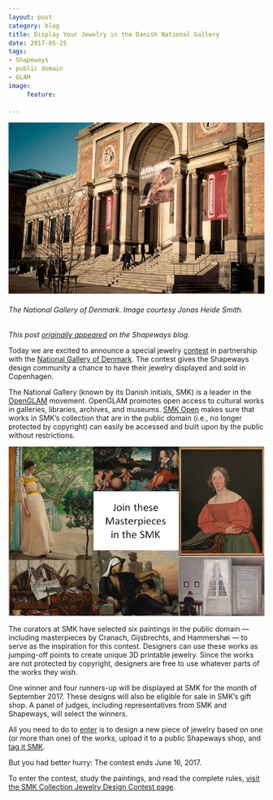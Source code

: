 ```yaml
---
layout: post
category: blog
title: Display Your Jewelry in the Danish National Gallery
date: 2017-05-25
tags:
- Shapeways
- public domain
- GLAM
image:
     feature:

---
```

![SMK Front](/images/smk_front.jpg)
###### The National Gallery of Denmark. Image courtesy Jonas Heide Smith.

*This post [originally appeared](https://www.shapeways.com/blog/archives/31291-display-your-jewelry-in-the-danish-national-gallery.html) on the Shapeways blog.*

Today we are excited to announce a special jewelry [contest](https://www.shapeways.com/contests/smk-open-jewelry) in partnership with the [National Gallery of Denmark](http://www.smk.dk/). The contest gives the Shapeways design community a chance to have their jewelry displayed and sold in Copenhagen.

The National Gallery (known by its Danish initials, SMK) is a leader in the [OpenGLAM](https://openglam.org/) movement. OpenGLAM promotes open access to cultural works in galleries, libraries, archives, and museums. [SMK Open](http://www.smk.dk/en/about-smk/camp00/) makes sure that works in SMK’s collection that are in the public domain (i.e., no longer protected by copyright) can easily be accessed and built upon by the public without restrictions.

![SMK Matrix](/images/SMKmatrix.png)

The curators at SMK have selected six paintings in the public domain — including masterpieces by Cranach, Gijsbrechts, and Hammershøi — to serve as the inspiration for this contest. Designers can use these works as jumping-off points to create unique 3D printable jewelry. Since the works are not protected by copyright, designers are free to use whatever parts of the works they wish.

One winner and four runners-up will be displayed at SMK for the month of September 2017. These designs will also be eligible for sale in SMK’s gift shop. A panel of judges, including representatives from SMK and Shapeways, will select the winners.

All you need to do to [enter](https://www.shapeways.com/contests/smk-open-jewelry) is to design a new piece of jewelry based on one (or more than one) of the works, upload it to a public Shapeways shop, and [tag it SMK](https://www.shapeways.com/marketplace/?tag=SMK).

But you had better hurry: The contest ends June 16, 2017.

To enter the contest, study the paintings, and read the complete rules, [visit the SMK Collection Jewelry Design Contest page](https://web.archive.org/web/20180828075305/https://www.shapeways.com/contests/smk-open-jewelry).